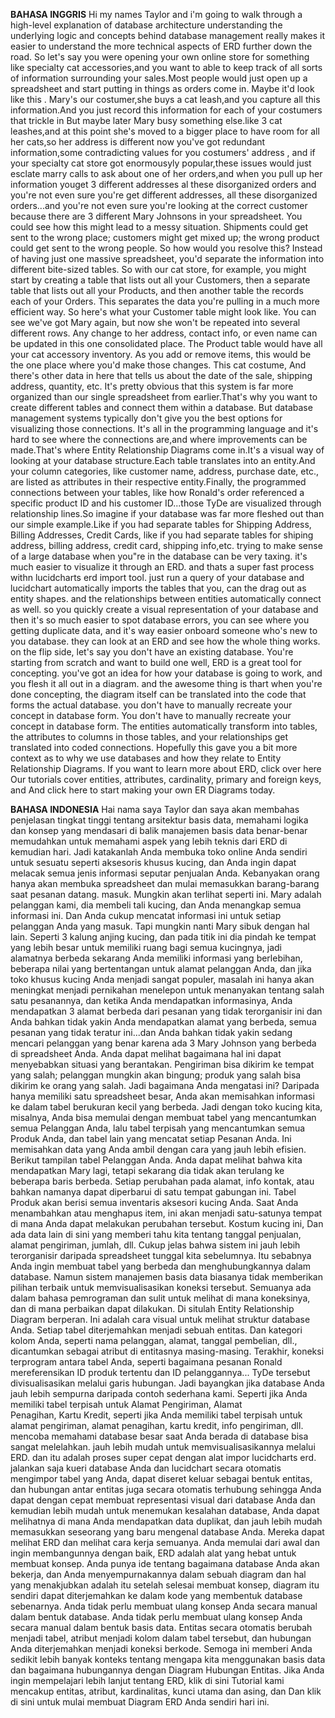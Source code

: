 **BAHASA INGGRIS**
Hi my names Taylor and i'm going to walk through a high-level explanation of database architecture understanding the underlying logic and concepts behind database management really makes it easier to understand the more technical aspects of ERD further down the road. So let's say you were opening your own online store for something like specialty cat accessories,and you want to able to keep track of all sorts of information surrounding your sales.Most people would just open up a spreadsheet and start putting in things as orders come in. Maybe it'd look like this . Mary's our costumer,she buys a cat leash,and you capture all this information.And you just record this information for each of your costumers that trickle in But maybe later Mary busy something else.like 3 cat leashes,and at this point she's moved to a bigger place to have room for all her cats,so her address is different now you've got redundant information,some contradicting values for you costumers' address , and if your specialty cat store got enormousyly popular,these issues would just esclate marry calls to ask about one of her orders,and when you pull up her information youget 3 different addresses al these disorganized orders and you're not even sure you're get different addresses, all these disorganized orders...and you're not even sure you're looking at the correct customer because there are 3 different Mary Johnsons in your spreadsheet.  You could see how this might lead to a messy situation. Shipments could get sent to the wrong place; customers might get mixed up; the wrong product could get sent to the wrong people.  So how would you resolve this? Instead of having just one massive spreadsheet, you'd separate the information into different bite-sized tables.  So with our cat store, for example, you might start by creating a table that lists out all your Customers, then a separate table that lists out all your Products, and then another table the records each of your Orders. This separates the data you're pulling in a much more efficient way.  So here's what your Customer table might look like.  You can see we've got Mary again, but now she won't be repeated into several different rows. Any change to her address, contact info, or even name can be updated in this one consolidated place. The Product table would have all your cat accessory inventory. As you add or remove items, this would be the one place where you'd make those changes. This cat costume, And there's other data in here that tells us about the date of the sale, shipping address, quantity, etc. It's pretty obvious that this system is far more organized than our single spreadsheet from earlier.That's why you want to create different tables and connect them within a database. But database management systems typically don't give you the best options for visualizing those connections. It's all in the programming language and it's hard to see where the connections are,and where improvements can be made.That's where Entity Relationship Diagrams come in.It's a visual way of looking at your database structure.Each table translates into an entity.And your column categories, like customer name, address, purchase date, etc., are listed as attributes in their respective entity.Finally, the programmed connections between your tables, like how Ronald's order referenced a specific product ID and his customer ID...those TyDe are visualized through relationship lines.So imagine if your database was far more fleshed out than our simple example.Like if you had separate tables for Shipping Address, Billing Addresses, Credit Cards, like if you had separate tables for shiping address, billing address, credit card, shipping info,etc. trying to make sense of a large database when you"re in the database can be very taxing. it's much easier to visualize it through an ERD. and thats a super fast process withn lucidcharts erd import tool. just run a query of your database and lucidchart automatically imports the tables that you, can the drag out as entity shapes. and the relationships between entities automatically connect as well. so you quickly create a visual representation of your database and then it's so much easier to spot database errors, you can see where you getting duplicate data, and it's way easier onboard someone who's new to you database. they can look at an ERD and see how the whole thing works. on the flip side, let's say you don't have an existing database. You're starting from scratch and want to build one well, ERD is a great tool for concepting. you've got an idea for how your database is going to work, and you flesh it all out in a diagram. and the awesome thing is thart when you're done concepting, the diagram itself can be translated into the code that forms the actual database. you don't have to manually recreate your concept in database form. You don't have to manually recreate your concept in database form. The entities automatically transform into tables, the attributes to columns in those tables, and your relationships get translated into coded connections. Hopefully this gave you a bit more context as to why we use databases and how they relate to Entity Relationship Diagrams. If you want to learn more about ERD, click over here Our tutorials cover entities, attributes, cardinality, primary and foreign keys, and And click here to start making your own ER Diagrams today.


**BAHASA INDONESIA**
Hai nama saya Taylor dan saya akan membahas penjelasan tingkat tinggi tentang arsitektur basis data, memahami logika dan konsep yang mendasari di balik manajemen basis data benar-benar memudahkan untuk memahami aspek yang lebih teknis dari ERD di kemudian hari. Jadi katakanlah Anda membuka toko online Anda sendiri untuk sesuatu seperti aksesoris khusus kucing, dan Anda ingin dapat melacak semua jenis informasi seputar penjualan Anda. Kebanyakan orang hanya akan membuka spreadsheet dan mulai memasukkan barang-barang saat pesanan datang. masuk. Mungkin akan terlihat seperti ini. Mary adalah pelanggan kami, dia membeli tali kucing, dan Anda menangkap semua informasi ini. Dan Anda cukup mencatat informasi ini untuk setiap pelanggan Anda yang masuk. Tapi mungkin nanti Mary sibuk dengan hal lain. Seperti 3 kalung anjing kucing, dan pada titik ini dia pindah ke tempat yang lebih besar untuk memiliki ruang bagi semua kucingnya, jadi alamatnya berbeda sekarang Anda memiliki informasi yang berlebihan, beberapa nilai yang bertentangan untuk alamat pelanggan Anda, dan jika toko khusus kucing Anda menjadi sangat populer, masalah ini hanya akan meningkat menjadi pernikahan menelepon untuk menanyakan tentang salah satu pesanannya, dan ketika Anda mendapatkan informasinya, Anda mendapatkan 3 alamat berbeda dari pesanan yang tidak terorganisir ini dan Anda bahkan tidak yakin Anda mendapatkan alamat yang berbeda, semua pesanan yang tidak teratur ini...dan Anda bahkan tidak yakin sedang mencari pelanggan yang benar karena ada 3 Mary Johnson yang berbeda di spreadsheet Anda.  Anda dapat melihat bagaimana hal ini dapat menyebabkan situasi yang berantakan. Pengiriman bisa dikirim ke tempat yang salah; pelanggan mungkin akan bingung; produk yang salah bisa dikirim ke orang yang salah.  Jadi bagaimana Anda mengatasi ini? Daripada hanya memiliki satu spreadsheet besar, Anda akan memisahkan informasi ke dalam tabel berukuran kecil yang berbeda.  Jadi dengan toko kucing kita, misalnya, Anda bisa memulai dengan membuat tabel yang mencantumkan semua Pelanggan Anda, lalu tabel terpisah yang mencantumkan semua Produk Anda, dan tabel lain yang mencatat setiap Pesanan Anda. Ini memisahkan data yang Anda ambil dengan cara yang jauh lebih efisien.  Berikut tampilan tabel Pelanggan Anda.  Anda dapat melihat bahwa kita mendapatkan Mary lagi, tetapi sekarang dia tidak akan terulang ke beberapa baris berbeda. Setiap perubahan pada alamat, info kontak, atau bahkan namanya dapat diperbarui di satu tempat gabungan ini. Tabel Produk akan berisi semua inventaris aksesori kucing Anda. Saat Anda menambahkan atau menghapus item, ini akan menjadi satu-satunya tempat di mana Anda dapat melakukan perubahan tersebut. Kostum kucing ini, Dan ada data lain di sini yang memberi tahu kita tentang tanggal penjualan, alamat pengiriman, jumlah, dll. Cukup jelas bahwa sistem ini jauh lebih terorganisir daripada spreadsheet tunggal kita sebelumnya. Itu sebabnya Anda ingin membuat tabel yang berbeda dan menghubungkannya dalam database. Namun sistem manajemen basis data biasanya tidak memberikan pilihan terbaik untuk memvisualisasikan koneksi tersebut. Semuanya ada dalam bahasa pemrograman dan sulit untuk melihat di mana koneksinya, dan di mana perbaikan dapat dilakukan. Di situlah Entity Relationship Diagram berperan. Ini adalah cara visual untuk melihat struktur database Anda. Setiap tabel diterjemahkan menjadi sebuah entitas. Dan kategori kolom Anda, seperti nama pelanggan, alamat, tanggal pembelian, dll., dicantumkan sebagai atribut di entitasnya masing-masing. Terakhir, koneksi terprogram antara tabel Anda, seperti bagaimana pesanan Ronald mereferensikan ID produk tertentu dan ID pelanggannya... TyDe tersebut divisualisasikan melalui garis hubungan. Jadi bayangkan jika database Anda jauh lebih sempurna daripada contoh sederhana kami. Seperti jika Anda memiliki tabel terpisah untuk Alamat Pengiriman, Alamat Penagihan, Kartu Kredit, seperti jika Anda memiliki tabel terpisah untuk alamat pengiriman, alamat penagihan, kartu kredit, info pengiriman, dll. mencoba memahami database besar saat Anda berada di database bisa sangat melelahkan. jauh lebih mudah untuk memvisualisasikannya melalui ERD. dan itu adalah proses super cepat dengan alat impor lucidcharts erd. jalankan saja kueri database Anda dan lucidchart secara otomatis mengimpor tabel yang Anda, dapat diseret keluar sebagai bentuk entitas, dan hubungan antar entitas juga secara otomatis terhubung sehingga Anda dapat dengan cepat membuat representasi visual dari database Anda dan kemudian lebih mudah untuk menemukan kesalahan database, Anda dapat melihatnya di mana Anda mendapatkan data duplikat, dan jauh lebih mudah memasukkan seseorang yang baru mengenal database Anda. Mereka dapat melihat ERD dan melihat cara kerja semuanya. Anda memulai dari awal dan ingin membangunnya dengan baik, ERD adalah alat yang hebat untuk membuat konsep. Anda punya ide tentang bagaimana database Anda akan bekerja, dan Anda menyempurnakannya dalam sebuah diagram dan hal yang menakjubkan adalah itu setelah selesai membuat konsep, diagram itu sendiri dapat diterjemahkan ke dalam kode yang membentuk database sebenarnya. Anda tidak perlu membuat ulang konsep Anda secara manual dalam bentuk database. Anda tidak perlu membuat ulang konsep Anda secara manual dalam bentuk basis data. Entitas secara otomatis berubah menjadi tabel, atribut menjadi kolom dalam tabel tersebut, dan hubungan Anda diterjemahkan menjadi koneksi berkode. Semoga ini memberi Anda sedikit lebih banyak konteks tentang mengapa kita menggunakan basis data dan bagaimana hubungannya dengan Diagram Hubungan Entitas. Jika Anda ingin mempelajari lebih lanjut tentang ERD, klik di sini Tutorial kami mencakup entitas, atribut, kardinalitas, kunci utama dan asing, dan Dan klik di sini untuk mulai membuat Diagram ERD Anda sendiri hari ini.
